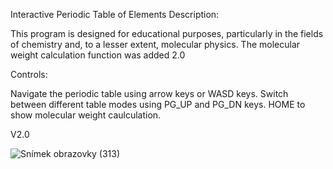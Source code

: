 
Interactive Periodic Table of Elements
Description:

This program is designed for educational purposes, particularly in the fields of chemistry and, to a lesser extent, molecular physics. 
The molecular weight calculation function was added 2.0

Controls:

Navigate the periodic table using arrow keys or WASD keys.
Switch between different table modes using PG_UP and PG_DN keys.
HOME to show molecular weight caulculation.


V2.0


![Snímek obrazovky (313)](https://github.com/Vaseksch/Interaktivni-periodicka-tabulka-prvku/assets/128920238/c8a3719b-ffe8-4e05-94fe-fa55f26bc0ce)


